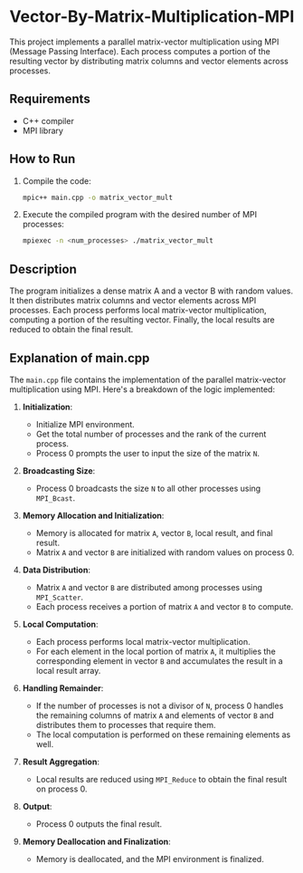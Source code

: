 # Vector-By-Matrix-Multiplication-MPI

This project implements a parallel matrix-vector multiplication using MPI (Message Passing Interface). Each process computes a portion of the resulting vector by distributing matrix columns and vector elements across processes.

## Requirements
- C++ compiler
- MPI library

## How to Run
1. Compile the code:
    ```bash
    mpic++ main.cpp -o matrix_vector_mult
    ```

2. Execute the compiled program with the desired number of MPI processes:
    ```bash
    mpiexec -n <num_processes> ./matrix_vector_mult
    ```

## Description
The program initializes a dense matrix A and a vector B with random values. It then distributes matrix columns and vector elements across MPI processes. Each process performs local matrix-vector multiplication, computing a portion of the resulting vector. Finally, the local results are reduced to obtain the final result.

## Explanation of main.cpp

The `main.cpp` file contains the implementation of the parallel matrix-vector multiplication using MPI. Here's a breakdown of the logic implemented:

1. **Initialization**:
   - Initialize MPI environment.
   - Get the total number of processes and the rank of the current process.
   - Process 0 prompts the user to input the size of the matrix `N`.

2. **Broadcasting Size**:
   - Process 0 broadcasts the size `N` to all other processes using `MPI_Bcast`.

3. **Memory Allocation and Initialization**:
   - Memory is allocated for matrix `A`, vector `B`, local result, and final result.
   - Matrix `A` and vector `B` are initialized with random values on process 0.

4. **Data Distribution**:
   - Matrix `A` and vector `B` are distributed among processes using `MPI_Scatter`.
   - Each process receives a portion of matrix `A` and vector `B` to compute.

5. **Local Computation**:
   - Each process performs local matrix-vector multiplication.
   - For each element in the local portion of matrix `A`, it multiplies the corresponding element in vector `B` and accumulates the result in a local result array.

6. **Handling Remainder**:
   - If the number of processes is not a divisor of `N`, process 0 handles the remaining columns of matrix `A` and elements of vector `B` and distributes them to processes that require them.
   - The local computation is performed on these remaining elements as well.

7. **Result Aggregation**:
   - Local results are reduced using `MPI_Reduce` to obtain the final result on process 0.

8. **Output**:
   - Process 0 outputs the final result.

9. **Memory Deallocation and Finalization**:
   - Memory is deallocated, and the MPI environment is finalized.

